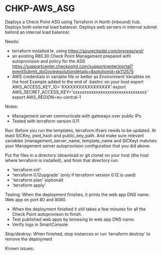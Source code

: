 # CHKP-AWS_ASG
Deploys a Check Point ASG using Terraform in North (inbound) hub.
Deploys both external load balancer.
Deploys web servers in internal subnet behind an internal load balancer.

Needs:
- terraform installed
    Ie. using https://azurecitadel.com/prereqs/wsl/
- an existing R80.30 Check Point Management prepared with autoprovision and policy for the ASG
    https://supportcenter.checkpoint.com/supportcenter/portal?eventSubmit_doGoviewsolutiondetails=&solutionid=sk112575
- AWS credentials in variable file or better as Environment Variables on the host
    Example added to the end of .bashrc on your host
        export AWS_ACCESS_KEY_ID='XXXXXXXXXXXXXXXXX'
        export AWS_SECRET_ACCESS_KEY='xxxxxxxxxxxxxxxxxxxxxxxxxxxxxxxx'
        export AWS_REGION=eu-central-1

Notes:
- Management server communicate with gateways over public IPs
- Tested with terraform version 0.11

Run:
Before you run the templates, terraform.tfvars needs to be updated. At least SICKey, pwd_hash and public_key_path. 
And make sure relevant variables (management_server_name, template_name and SICKey) matches your Management server autoprovision configuration that you did above.

Put the files in a directory (download or git clone) on your host (the host where terraform is installed), and from that directory run:
- 'terraform init'
- 'terraform 0.12upgrade' (only if terraform version 0.12 is used)
- 'terraform plan' (optional)
- 'terraform apply'


Testing: When the deployment finishes, it prints the web app DNS name. Web app on port 80 and 8080.

- When the deployment finished it still takes a few minutes for all the Check Point autoprovison to finish.
- Test published web apps by browsing to web app DNS name.
- Verify logs in SmartConsole


Stop/destroy: When finished, stop instances or run 'terraform destroy' to remove the deployment

Known issues:

